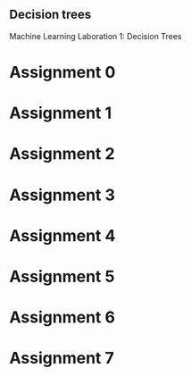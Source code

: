 ## Decision trees
Machine Learning Laboration 1: Decision Trees

# Assignment 0

# Assignment 1

# Assignment 2

# Assignment 3

# Assignment 4

# Assignment 5

# Assignment 6

# Assignment 7
